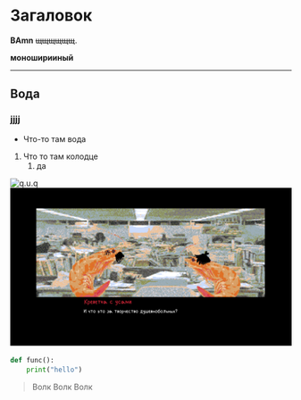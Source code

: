# Загаловок
**ВAmn**
~~щщщщщщ~~.

__моноширииный__
___
## Вода
### jjjj
- Что-то там вода
1. Что то там колодце
    1. да

![q.u.q](9d9357e2-6b23-4874-89c5-f702228b8d3f.jpg)
![quq](screenshot0003.png)
``` python
def func():
    print("hello")
```
> Волк Волк Волк


